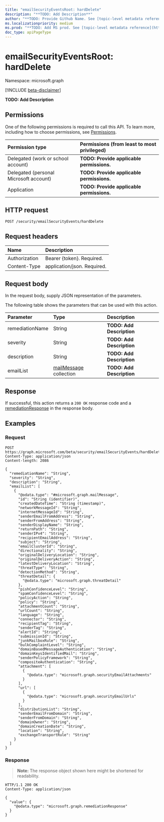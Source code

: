 ```yaml
---
title: "emailSecurityEventsRoot: hardDelete"
description: "**TODO: Add Description**"
author: "**TODO: Provide Github Name. See [topic-level metadata reference](https://msgo.azurewebsites.net/add/document/guidelines/metadata.html#topic-level-metadata)**"
ms.localizationpriority: medium
ms.prod: "**TODO: Add MS prod. See [topic-level metadata reference](https://msgo.azurewebsites.net/add/document/guidelines/metadata.html#topic-level-metadata)**"
doc_type: apiPageType
---
```


# emailSecurityEventsRoot: hardDelete
Namespace: microsoft.graph

[!INCLUDE [beta-disclaimer](../../includes/beta-disclaimer.md)]

**TODO: Add Description**

## Permissions
One of the following permissions is required to call this API. To learn more, including how to choose permissions, see [Permissions](/graph/permissions-reference).

|Permission type|Permissions (from least to most privileged)|
|:---|:---|
|Delegated (work or school account)|**TODO: Provide applicable permissions.**|
|Delegated (personal Microsoft account)|**TODO: Provide applicable permissions.**|
|Application|**TODO: Provide applicable permissions.**|

## HTTP request

<!-- {
  "blockType": "ignored"
}
-->
``` http
POST /security/emailSecurityEvents/hardDelete
```

## Request headers
|Name|Description|
|:---|:---|
|Authorization|Bearer {token}. Required.|
|Content-Type|application/json. Required.|

## Request body
In the request body, supply JSON representation of the parameters.

The following table shows the parameters that can be used with this action.

|Parameter|Type|Description|
|:---|:---|:---|
|remediationName|String|**TODO: Add Description**|
|severity|String|**TODO: Add Description**|
|description|String|**TODO: Add Description**|
|emailList|[mailMessage](../resources/mailmessage.md) collection|**TODO: Add Description**|



## Response

If successful, this action returns a `200 OK` response code and a [remediationResponse](../resources/remediationresponse.md) in the response body.

## Examples

### Request
<!-- {
  "blockType": "request",
  "name": "emailsecurityeventsroot_harddelete"
}
-->
``` http
POST https://graph.microsoft.com/beta/security/emailSecurityEvents/hardDelete
Content-Type: application/json
Content-length: 2086

{
  "remediationName": "String",
  "severity": "String",
  "description": "String",
  "emailList": [
    {
      "@odata.type": "#microsoft.graph.mailMessage",
      "id": "String (identifier)",
      "createdDateTime": "String (timestamp)",
      "networkMessageId": "String",
      "internetMessageId": "String",
      "senderEmailFromAddress": "String",
      "senderFromAddress": "String",
      "senderDisplayName": "String",
      "returnPath": "String",
      "senderIPv4": "String",
      "recipientEmailAddress": "String",
      "subject": "String",
      "emailClusterId": "String",
      "directionality": "String",
      "originalDeliveryLocation": "String",
      "originalDeliveryAction": "String",
      "latestDeliveryLocation": "String",
      "threatType": "String",
      "detectionMethod": "String",
      "threatDetail": {
        "@odata.type": "microsoft.graph.threatDetail"
      },
      "pishConfidenceLevel": "String",
      "spamConfidenceLevel": "String",
      "policyAction": "String",
      "policy": "String",
      "attachmentCount": "String",
      "urlCount": "String",
      "language": "String",
      "connector": "String",
      "recipientTag": "String",
      "senderTag": "String",
      "alertId": "String",
      "submissionId": "String",
      "junkMailboxRule": "String",
      "bulkComplaintLevel": "String",
      "domainBasedMessageAuthentication": "String",
      "domainKeysIdentifiedMail": "String",
      "senderPolicyFramework": "String",
      "compositeAuthentication": "String",
      "attachment": [
        {
          "@odata.type": "microsoft.graph.securityEmailAttachments"
        }
      ],
      "url": [
        {
          "@odata.type": "microsoft.graph.securityEmailUrls"
        }
      ],
      "distributionList": "String",
      "senderEmailFromDomain": "String",
      "senderFromDomain": "String",
      "domainOwner": "String",
      "domainCreationDate": "String",
      "location": "String",
      "exchangeTransportRule": "String"
    }
  ]
}
```


### Response
>**Note:** The response object shown here might be shortened for readability.
<!-- {
  "blockType": "response",
  "truncated": true,
  "@odata.type": "microsoft.graph.remediationResponse"
}
-->
``` http
HTTP/1.1 200 OK
Content-Type: application/json

{
  "value": {
    "@odata.type": "microsoft.graph.remediationResponse"
  }
}
```

